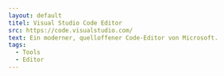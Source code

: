```yaml
---
layout: default
titel: Visual Studio Code Editor
src: https://code.visualstudio.com/
text: Ein moderner, quelloffener Code-Editor von Microsoft.
tags:
  - Tools
  - Editor
---
```

